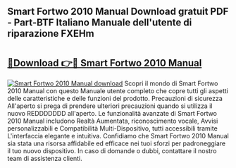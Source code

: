 ## Smart Fortwo 2010 Manual Download gratuit PDF - Part-BTF Italiano Manuale dell'utente di riparazione FXEHm

# <h2><a href="http://dfelv12.blite.top/?on=Smart+Fortwo+2010+Manual">🔗Download 👉🔴 Smart Fortwo 2010 Manual</a></h2>

[![Smart Fortwo 2010 Manual download](https://i.imgur.com/lujVjoI.png)](http://dfelv12.blite.top/?on=Smart+Fortwo+2010+Manual)
Scopri il mondo di Smart Fortwo 2010 Manual con questo Manuale utente completo che copre tutti gli aspetti delle caratteristiche e delle funzioni del prodotto. Precauzioni di sicurezza All'aperto si prega di prendere ulteriori precauzioni quando si utilizza il nuovo REDDDDDDD all'aperto. Le funzionalità avanzate di Smart Fortwo 2010 Manual includono Realtà Aumentata, riconoscimento vocale, Avvisi personalizzabili e Compatibilità Multi-Dispositivo, tutti accessibili tramite L'interfaccia elegante e intuitiva. Confidiamo che Smart Fortwo 2010 Manual sia stata una risorsa affidabile ed efficace nei tuoi sforzi per padroneggiare il tuo nuovo dispositivo. In caso di domande o dubbi, contattare il nostro team di assistenza clienti.
